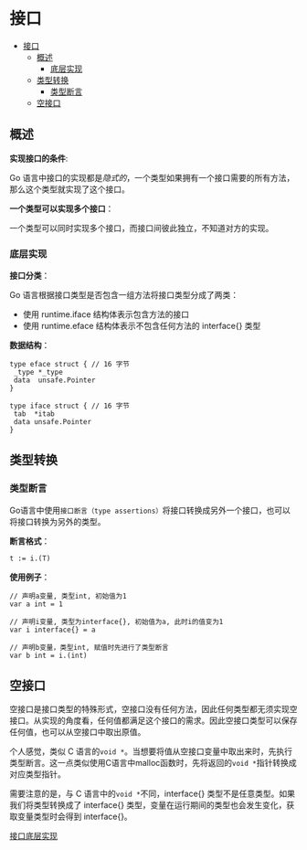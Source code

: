# 接口

- [接口](#接口)
  - [概述](#概述)
    - [底层实现](#底层实现)
  - [类型转换](#类型转换)
    - [类型断言](#类型断言)
  - [空接口](#空接口)

## 概述

**实现接口的条件**:

Go 语言中接口的实现都是*隐式的*，一个类型如果拥有一个接口需要的所有方法，那么这个类型就实现了这个接口。

**一个类型可以实现多个接口**：

一个类型可以同时实现多个接口，而接口间彼此独立，不知道对方的实现。

### 底层实现

**接口分类**：

Go 语言根据接口类型是否包含一组方法将接口类型分成了两类：

- 使用 runtime.iface 结构体表示包含方法的接口
- 使用 runtime.eface 结构体表示不包含任何方法的 interface{} 类型

**数据结构**：

``` golang
type eface struct { // 16 字节
 _type *_type
 data  unsafe.Pointer
}

type iface struct { // 16 字节
 tab  *itab
 data unsafe.Pointer
}
```

## 类型转换

### 类型断言

Go语言中使用`接口断言（type assertions）`将接口转换成另外一个接口，也可以将接口转换为另外的类型。

**断言格式**：

``` txt
t := i.(T)
```

**使用例子**：

``` golang
// 声明a变量, 类型int, 初始值为1
var a int = 1

// 声明i变量, 类型为interface{}, 初始值为a, 此时i的值变为1
var i interface{} = a

// 声明b变量，类型int, 赋值时先进行了类型断言
var b int = i.(int)
```

## 空接口

空接口是接口类型的特殊形式，空接口没有任何方法，因此任何类型都无须实现空接口。从实现的角度看，任何值都满足这个接口的需求。因此空接口类型可以保存任何值，也可以从空接口中取出原值。

个人感觉，类似 C 语言的`void *`。当想要将值从空接口变量中取出来时，先执行类型断言。这一点类似使用C语言中malloc函数时，先将返回的`void *`指针转换成对应类型指针。

需要注意的是，与 C 语言中的`void *`不同，interface{} 类型不是任意类型。如果我们将类型转换成了 interface{} 类型，变量在运行期间的类型也会发生变化，获取变量类型时会得到 interface{}。

[接口底层实现](https://halfrost.com/go_interface/#toc-0)
